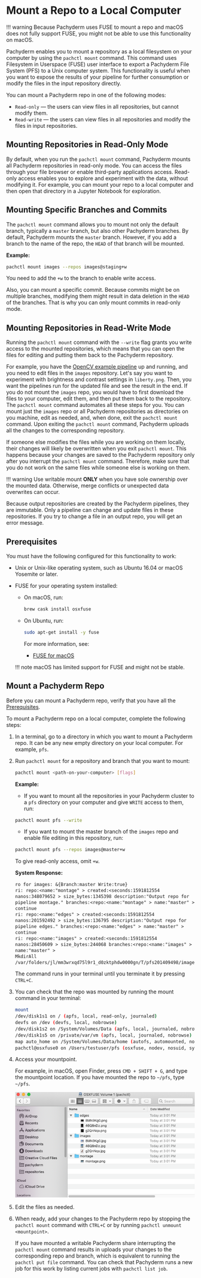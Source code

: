 # Mount a Repo to a Local Computer

!!! warning
    Because Pachyderm uses FUSE to mount a repo and
    macOS does not fully support FUSE, you might
    not be able to use this functionality on macOS.

Pachyderm enables you to mount a repository
as a local filesystem on your computer by using the
`pachctl mount` command. This command
uses Filesystem in Userspace (FUSE) user interface to export a Pachyderm
File System (PFS) to a Unix computer system.
This functionality is useful when you want to expose the results
of your pipeline for further consumption or modify the files
in the input repository directly.

You can mount a Pachyderm repo in one of the following modes:

* `Read-only` — the users can view files in all
repositories, but cannot modify them.
* `Read-write` — the users can view files
in all repositories and modify the files in input repositories.

## Mounting Repositories in Read-Only Mode

By default, when you run the `pachctl mount` command, Pachyderm mounts
all Pachyderm repositories in read-only mode. You can access the
files through your file browser or enable third-party applications
access. Read-only access enables you to explore and experiment with
the data, without modifying it. For example, you can mount your
repo to a local computer and then open that directory in a Jupyter
Notebook for exploration. 

## Mounting Specific Branches and Commits

The `pachctl mount` command allows you to mount not only the default
branch, typically a `master` branch, but also other Pachyderm
branches. By default, Pachyderm mounts the `master` branch. However,
if you add a branch to the name of the repo, the `HEAD` of that branch
will be mounted.

**Example:**

```bash
pachctl mount images --repos images@staging+w
```

You need to add the `+w` to the branch to enable write access.

Also, you can mount a specific commit. Because commits
might be on multiple branches, modifying them might result in data deletion
in the `HEAD` of the branches. That is why you can only mount commits in
read-only mode.

## Mounting Repositories in Read-Write Mode

Running the `pachctl mount` command with the `--write` flag grants you
write access to the mounted repositories, which means that you can
open the files for editing and putting them back to the Pachyderm
repository. 

For example, you have the [OpenCV example pipeline](../../../getting_started/beginner_tutorial/#image-processing-with-opencv)
up and running,
and you need to edit files in the `images` repository. Let's
say you want to experiment with brightness and contrast
settings in `liberty.png`. Then, you want the pipelines
run for the updated file and see the result in the end.
If you do not mount the `images` repo, you would have to
first download the files to your computer, edit them,
and then put them back to the repository. The `pachctl mount`
command automates all these steps for you. You can mount just the
`images` repo or all Pachyderm repositories as directories
on you machine, edit as needed, and, when done,
exit the `pachctl mount` command. Upon exiting the `pachctl mount`
command, Pachyderm uploads all the changes to the corresponding
repository.

If someone else modifies the files while you are working on them
locally, their changes will likely be overwritten when you exit
`pachctl mount`. This happens because your changes are saved to
the Pachyderm repository only after you interrupt the `pachctl mount`
command. Therefore, make sure that you do not work on the
same files while someone else is working on them.

!!! warning
    Use writable mount **ONLY** when you have sole ownership
    over the mounted data. Otherwise, merge conflicts or
    unexpected data overwrites can occur.

Because output repositories are created by the Pachyderm
pipelines, they are immutable. Only a pipeline
can change and update files in these repositories. If you try to change
a file in an output repo, you will get an error message.

## Prerequisites

You must have the following configured for this functionality to work:

* Unix or Unix-like operating system, such as Ubuntu 16.04 or macOS
Yosemite or later.
* FUSE for your operating system installed:

  * On macOS, run:

    ```bash
    brew cask install osxfuse
    ```

  * On Ubuntu, run:

    ```bash
    sudo apt-get install -y fuse
    ```

    For more information, see:

    * [FUSE for macOS](https://osxfuse.github.io/)

  !!! note
      macOS has limited support for FUSE and might not be stable.

## Mount a Pachyderm Repo

Before you can mount a Pachyderm repo, verify that you have all the
[Prerequisites](#prerequisites).

To mount a Pachyderm repo on a local computer, complete the following
steps:

1. In a terminal, go to a directory in which you want to mount a
Pachyderm repo. It can be any new empty directory on your local computer.
For example, `pfs`.

1. Run `pachctl mount` for a repository and branch that you want to mount:

   ```bash
   pachctl mount <path-on-your-computer> [flags]
   ```

   **Example:**

   * If you want to mount all the repositories in your Pachyderm cluster 
   to a `pfs` directory on your computer and give `WRITE` access to them, run:

   ```bash
   pachctl mount pfs --write
   ```

   * If you want to mount the master branch of the `images` repo
   and enable file editing in this repository, run:

   ```bash
   pachctl mount pfs --repos images@master+w
   ```

   To give read-only access, omit `+w`.

   **System Response:**

   ```
   ro for images: &{Branch:master Write:true}
   ri: repo:<name:"montage" > created:<seconds:1591812554 nanos:348079652 > size_bytes:1345398 description:"Output repo for pipeline montage." branches:<repo:<name:"montage" > name:"master" >
   continue
   ri: repo:<name:"edges" > created:<seconds:1591812554 nanos:201592492 > size_bytes:136795 description:"Output repo for pipeline edges." branches:<repo:<name:"edges" > name:"master" >
   continue
   ri: repo:<name:"images" > created:<seconds:1591812554 nanos:28450609 > size_bytes:244068 branches:<repo:<name:"images" > name:"master" >
   MkdirAll /var/folders/jl/mm3wrxqd75l9r1_d0zktphdw0000gn/T/pfs201409498/images
   ```

   The command runs in your terminal until you terminate it
   by pressing `CTRL+C`.

1. You can check that the repo was mounted by running the mount command
in your terminal:

   ```bash hl_lines="7"
   mount
   /dev/disk1s1 on / (apfs, local, read-only, journaled)
   devfs on /dev (devfs, local, nobrowse)
   /dev/disk1s2 on /System/Volumes/Data (apfs, local, journaled, nobrowse)
   /dev/disk1s5 on /private/var/vm (apfs, local, journaled, nobrowse)
   map auto_home on /System/Volumes/Data/home (autofs, automounted, nobrowse)
   pachctl@osxfuse0 on /Users/testuser/pfs (osxfuse, nodev, nosuid, synchronous, mounted by testuser)
   ```

1. Access your mountpoint.

   For example, in macOS, open Finder, press
   `CMD + SHIFT + G`, and type the mountpoint location. If you have mounted
   the repo to `~/pfs`, type `~/pfs`.

   ![finder-repo-mount](../../assets/images/s_finder_repo_mount.png)

1. Edit the files as needed.
1. When ready, add your changes to the Pachyderm repo by stopping
the `pachctl mount` command with `CTRL+C` or by running `pachctl unmount
<mountpoint>`.

   If you have mounted a writable Pachyderm share interrupting the
   `pachctl mount` command results in uploads
   your changes to the corresponding repo and branch, which is equivalent
   to running the `pachctl put file` command. You can check that
   Pachyderm runs a new job for this work by listing current jobs with
   `pachctl list job`.
